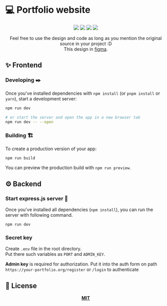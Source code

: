 # 💻 Portfolio website

<div align="center">
<img src="https://img.shields.io/badge/NEXT.js-ea4848?logo=javascript&style=for-the-badge&logoColor=white"/>
<img src="https://img.shields.io/badge/svelte-orange?logo=svelte&style=for-the-badge&logoColor=white"/>
<img src="https://img.shields.io/badge/tailwind-blue?style=for-the-badge"/>
<img src="https://img.shields.io/badge/MIT-green?style=for-the-badge"/>
<p>
Feel free to use the design and code as long as you mention the original source in your project :D <br/>
This design in <a href="https://www.figma.com/design/1K1NQhNzu7sNWPj9kTvjBD/portfolio?node-id=0-1&t=G5PmOOhmYQ1aRkh9-1">figma</a>.
</p>
</div>

## ✨ Frontend

### Developing ✒️

Once you've installed dependencies with `npm install` (or `pnpm install` or `yarn`), start a development server:

```bash
npm run dev

# or start the server and open the app in a new browser tab
npm run dev -- --open
```

### Building 🏗️

To create a production version of your app:

```bash
npm run build
```

You can preview the production build with `npm run preview`.

## ⚙️ Backend

### Start express.js server 🔌

Once you've installed all dependencies (`npm install`), you can run the server with following command.

``` bash
npm run dev
```

<!-- ### Swagger

Swagger (on endpoint `http://localhost:port/swagger`) is available only in `dev` mode. -->

<!-- ### Database 📑

The database file(`sqlite.sqlite3`) must be in `/database/` directory. <br/>
Use this command for migration

```bash
npm run migrate
``` -->

### Secret key

Create `.env` file in the root directory. <br />
Put there such variables as `PORT` and `ADMIN_KEY`.

<strong>Admin key</strong> is required for authorization. Put it into
the auth form on path <br /> `https://your-portfolio.org/register` or `/login`
to authenticate

<!-- * Configuration

* Database creation

* Database initialization

* How to run the test suite

* Services (job queues, cache servers, search engines, etc.)

* Deployment instructions -->

## 📄 License
<div align="center">
    <a href="https://choosealicense.com/licenses/mit/"><strong>MIT</strong></a>
</div>
